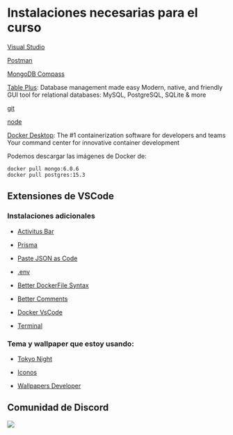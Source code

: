 # Instalaciones necesarias para el curso

[Visual Studio](https://code.visualstudio.com/)

[Postman](https://www.postman.com/)

[MongoDB Compass](https://www.mongodb.com/products/tools/compass)

[Table Plus](https://tableplus.com/): Database management made easy
Modern, native, and friendly GUI tool for relational databases: MySQL, PostgreSQL, SQLite & more

[git](#instalaciones-necesarias-para-el-curso)

[node](#node)

[Docker Desktop](https://www.docker.com/products/docker-desktop/): The #1 containerization software for developers and teams
Your command center for innovative container development

Podemos descargar las imágenes de Docker de:

```
docker pull mongo:6.0.6
docker pull postgres:15.3
````

## Extensiones de VSCode

### Instalaciones adicionales

* [Activitus Bar](https://marketplace.visualstudio.com/items?itemName=Gruntfuggly.activitusbar)

* [Prisma](https://marketplace.visualstudio.com/items?itemName=Prisma.prisma)

* [Paste JSON as Code](https://marketplace.visualstudio.com/items?itemName=quicktype.quicktype)

* [.env](https://marketplace.visualstudio.com/items?itemName=mikestead.dotenv)

* [Better DockerFile Syntax](https://marketplace.visualstudio.com/items?itemName=jeff-hykin.better-dockerfile-syntax)

* [Better Comments](https://marketplace.visualstudio.com/items?itemName=aaron-bond.better-comments)

* [Docker VsCode](https://marketplace.visualstudio.com/items?itemName=ms-azuretools.vscode-docker)

* [Terminal](https://marketplace.visualstudio.com/items?itemName=formulahendry.terminal&ssr=false#overview)


### Tema y wallpaper que estoy usando:

* [Tokyo Night](https://marketplace.visualstudio.com/items?itemName=enkia.tokyo-night)

* [Iconos](https://marketplace.visualstudio.com/items?itemName=PKief.material-icon-theme)

* [Wallpapers Developer](https://drive.google.com/drive/folders/1ItU8rbSGJjnh2USOBGwaCo9nYKifPJ6m?usp=sharing)


## Comunidad de Discord
<a href="https://discord.gg/KySgxtdKv6" target="blank">
<img src="https://files.cdn.thinkific.com/cdn-cgi/image/width=1920,dpr=3,onerror=redirect/file_uploads/643563/images/c4f/52b/ecc/HOME-BANNER-COMUNIDAD-discord.jpg">
</a>




